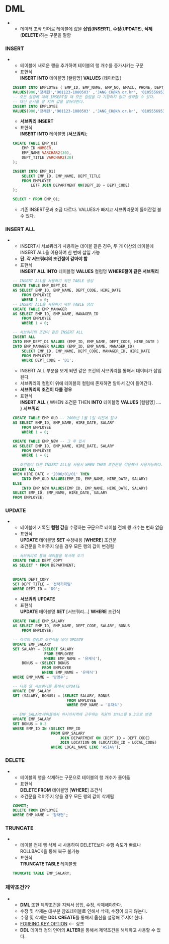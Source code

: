# DML
+
  + 데이터 조작 언어로 테이블에 값을 **삽입**(**INSERT**), **수정**(**UPDATE**), **삭제**(**DELETE**)하는 구문을 말함
  
### INSERT
+ 
  + 테이블에 새로운 행을 추가하여 테이블의 행 개수를 증가시키는 구문
  + 표현식  
  **INSERT INTO** 테이블명 [컬럼명] **VALUES** (데이터값)  
  >
  ```SQL
  INSERT INTO EMPLOYEE ( EMP_ID, EMP_NAME, EMP_NO, EMAIL, PHONE, DEPT_CODE, JOB_CODE, SAL_LEVEL, SALARY, BONUS, MANAGER_ID, HIRE_DATE, ENT_DATE, ENT_YN)
  VALUES(900,'장채현','901123-1080503' ,'JANG_CH@kh.or.kr', '01055569512', 'D1', 'J7', 'S3', 4300000,0.2, '200', SYSDATE, NULL, DEFAULT);
  -- 모든 컬럼에 대해 INSERT할 때 모든 컬럼을 다 기입하지 않고 생략할 수 있다.
  -- 대신 순서를 잘 지켜 값을 넣어야한다.
  INSERT INTO EMPLOYEE
  VALUES(900,'장채현','901123-1080503' ,'JANG_CH@kh.or.kr', '01055569512', 'D1', 'J7', 'S3', 4300000,0.2, '200', SYSDATE, NULL, DEFAULT);
  ```
  + **서브쿼리 INSERT**
  + 표현식  
  **INSERT INTO** 테이블명 (**서브쿼리**);
  
  >
  ```SQL
  CREATE TABLE EMP_01(
      EMP_ID NUMBER,
      EMP_NAME VARCHAR2(30),
      DEPT_TITLE VARCHAR2(20)
  );

  INSERT INTO EMP_01(
      SELECT EMP_ID, EMP_NAME, DEPT_TITLE
      FROM EMPLOYEE 
          LETF JOIN DEPARTMENT ON(DEPT_ID = DEPT_CODE)
  );
  
  SELECT * FROM EMP_01;
  ```
  + 기존 INSERT문과 조금 다르다. VALUES가 빠지고 서브쿼리문이 들어간걸 볼 수 있다.
### INSERT ALL
+
  + INSERT시 서브쿼리가 사용하는 테이블 같은 경우, 두 개 이상의 테이블에 INSERT ALL을 이용하여 한 번에 삽입 가능
  + **단. 각 서브쿼리의 조건절이 같아야 함**
  + 표현식  
  **INSERT ALL INTO** 테이블명 **VALUES** 컬럼명 **WHERE절이 같은 서브쿼리**
  >
  ```SQL
  -- INSERT ALL을 사용하기 위한 TABLE 생성
  CREATE TABLE EMP_DEPT_D1
  AS SELECT EMP_ID, EMP_NAME, DEPT_CODE, HIRE_DATE
      FROM EMPLOYEE
      WHERE 1 = 0;
  -- INSERT ALL을 사용하기 위한 TABLE 생성
  CREATE TABLE EMP_MANAGER
  AS SELECT EMP_ID, EMP_NAME, MANAGER_ID
      FROM EMPLOYEE
      WHERE 1 = 0;
  
  -- 서브쿼리의 조건이 같은 INSERT ALL
  INSERT ALL 
  INTO EMP_DEPT_D1 VALUES (EMP_ID, EMP_NAME, DEPT_CODE, HIRE_DATE )
  INTO EMP_MANAGER VALUES (EMP_ID, EMP_NAME, MANAGER_ID)
      SELECT EMP_ID, EMP_NAME, DEPT_CODE, MANAGER_ID, HIRE_DATE
      FROM EMPLOYEE
      WHERE DEPT_CODE = 'D1';
  ```
  + INSERT ALL 부분을 보게 되면 같은 조건의 서브쿼리를 통해서 데이터가 삽입된다. 
  + 서브쿼리의 컬럼이 위에 테이블의 컬럼에 존재하면 알아서 값이 들어간다.  
  + **서브쿼리의 조건이 다를 경우**
  + 표현식  
  **INSERT ALL** { WHEN 조건문 THEN **INTO** 테이블명 **VALUES** [컬럼명] .... } **서브쿼리**
  >
  ```SQL
  CREATE TABLE EMP_OLD -- 2000년 1월 1일 이전에 입사
  AS SELECT EMP_ID, EMP_NAME, HIRE_DATE, SALARY
      FROM EMPLOYEE   
      WHERE 1 = 0;

  CREATE TABLE EMP_NEW -- 그 후 입사
  AS SELECT EMP_ID, EMP_NAME, HIRE_DATE, SALARY
      FROM EMPLOYEE
      WHERE 1 = 0;
      
  -- 조건절이 다른 INSERT ALL을 사용시 WHEN THEN 조건문을 이용해서 사용가능하다.
  INSERT ALL 
  WHEN HIRE_DATE < '2000/01/01' THEN
      INTO EMP_OLD VALUES(EMP_ID, EMP_NAME, HIRE_DATE, SALARY)
  ELSE
      INTO EMP_NEW VALUES(EMP_ID, EMP_NAME, HIRE_DATE, SALARY)
  SELECT EMP_ID, EMP_NAME, HIRE_DATE, SALARY
  FROM EMPLOYEE;
  ```
### UPDATE
+
  + 테이블에 기록된 **컬럼 값**을 수정하는 구문으로 테이블 전체 행 개수는 변화 없음
  + 표현식  
  **UPDATE** 테이블명 **SET** 수정내용 [**WHERE**] 조건문
  + 조건문을 적어주지 않을 경우 모든 행의 값이 변경됨
  >
  ```SQL
  -- 서브쿼리르 통해 테이블을 복사해 오기
  CREATE TABLE DEPT_COPY
  AS SELECT * FROM DEPARTMENT;
 
  -- 
  UPDATE DEPT_COPY
  SET DEPT_TITLE = '전략기획팀'
  WHERE DEPT_ID = 'D9';
  ```
  + **서브쿼리 UPDATE**
  + 표현식  
  **UPDATE** 테이블명 **SET** [서브쿼리...] **WHERE** 조건식
  >
  ```SQL
  CREATE TABLE EMP_SALARY
  AS SELECT EMP_ID, EMP_NAME, DEPT_CODE, SALARY, BONUS
      FROM EMPLOYEE;
  
  -- 각각의 컬럼의 조건식을 넣어 UPDATE
  UPDATE EMP_SALARY
  SET SALARY = (SELECT SALARY 
                FROM EMPLOYEE
                WHERE EMP_NAME = '유재식'),
      BONUS = (SELECT BONUS
               FROM EMPLOYEE
               WHERE EMP_NAME = '유재식')
  WHERE EMP_NAME = '방명수';
  
  -- 다중 열 서브쿼리를 통해서 UPDATE
  UPDATE EMP_SALARY
  SET (SALARY, BONUS) = (SELECT SALARY, BONUS
                          FROM EMPLOYEE
                          WHERE EMP_NAME = '유재식')
                          
  -- EMP_SALARY테이블에서 아시아지역에 근무하는 직원의 보너스를 0.3으로 변경
  UPDATE EMP_SALARY 
  SET BONUS = 0.3
  WHERE EMP_ID IN (SELECT EMP_ID
                   FROM EMP_SALARY
                       JOIN DEPARTMENT ON (DEPT_ID = DEPT_CODE)
                       JOIN LOCATION ON (LOCATION_ID = LOCAL_CODE)
                   WHERE LOCAL_NAME LIKE 'ASIA%');
  ```
### DELETE
+
  + 테이블의 행을 삭제하는 구문으로 테이블의 행 개수가 줄어듦
  + 표현식  
  **DELETE FROM** 테이블명 [**WHERE**] 조건식
  + 조건문을 적어주지 않을 경우 모든 행의 값이 삭제됨
  >
  ```SQL
  COMMIT;
  DELETE FROM EMPLOYEE
  WHERE EMP_NAME = '장채현';
  ```
### TRUNCATE
+
  + 테이블 전체 행 삭제 시 사용하여 DELETE보다 수행 속도가 빠르나 ROLLBACK을 통해 복구 불가능
  + 표현식  
  **TRUNCATE TABLE** 테이블명
  >
  ```SQL
  TRUNCATE TABLE EMP_SALARY;
  ```
### 제약조건??
+ 
  + **DML** 또한 제약조건을 지켜서 삽입, 수정, 삭제해야한다.
  + 수정 및 삭제는 대부분 참조테이블로 인해서 삭제, 수정이 되지 않는다.
  + 수정 및 삭제는 **DDL CREATE**를 통해서 옵션을 설정해 주서야 한다.
  + [FOREING KEY OPTION](https://github.com/LeeSeonJe/TIL_oracle_database/blob/master/6_DDL_CREATE.md#foreing-key-option) <-- 링크
  + **DDL** 데이터 정의 언어의 **ALTER**을 통해서 제약조건을 해제하고 사용할 수 있다.
